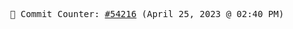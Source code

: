 <p align="center">
    <samp>
        📮 Commit Counter: <a href="https://github.com/Javascript-void0/Javascript-void0/commits/main">#54216</a> (April 25, 2023 @ 02:40 PM)
    </samp>
</p>